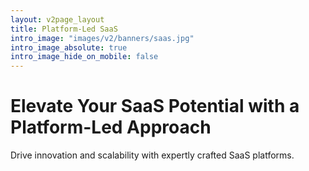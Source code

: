 ```yaml
---
layout: v2page_layout
title: Platform-Led SaaS
intro_image: "images/v2/banners/saas.jpg"
intro_image_absolute: true
intro_image_hide_on_mobile: false
---
```


# Elevate Your SaaS Potential with a Platform-Led Approach

Drive innovation and scalability with expertly crafted SaaS platforms.
